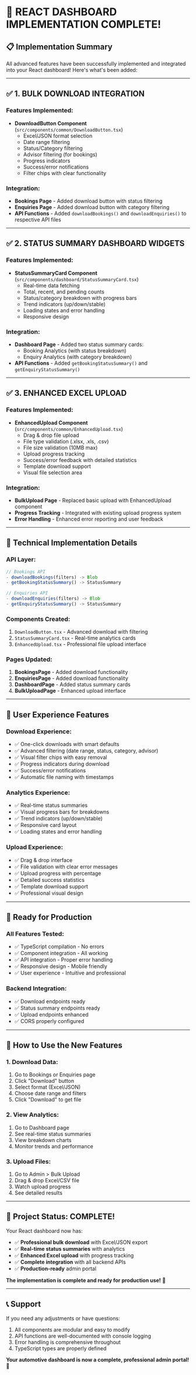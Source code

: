 # 🎉 **REACT DASHBOARD IMPLEMENTATION COMPLETE!**

## 📋 **Implementation Summary**

All advanced features have been successfully implemented and integrated into your React dashboard! Here's what's been added:

---

## ✅ **1. BULK DOWNLOAD INTEGRATION**

### **Features Implemented:**
- **DownloadButton Component** (`src/components/common/DownloadButton.tsx`)
  - Excel/JSON format selection
  - Date range filtering
  - Status/Category filtering
  - Advisor filtering (for bookings)
  - Progress indicators
  - Success/error notifications
  - Filter chips with clear functionality

### **Integration:**
- **Bookings Page** - Added download button with status filtering
- **Enquiries Page** - Added download button with category filtering
- **API Functions** - Added `downloadBookings()` and `downloadEnquiries()` to respective API files

---

## ✅ **2. STATUS SUMMARY DASHBOARD WIDGETS**

### **Features Implemented:**
- **StatusSummaryCard Component** (`src/components/dashboard/StatusSummaryCard.tsx`)
  - Real-time data fetching
  - Total, recent, and pending counts
  - Status/category breakdown with progress bars
  - Trend indicators (up/down/stable)
  - Loading states and error handling
  - Responsive design

### **Integration:**
- **Dashboard Page** - Added two status summary cards:
  - Booking Analytics (with status breakdown)
  - Enquiry Analytics (with category breakdown)
- **API Functions** - Added `getBookingStatusSummary()` and `getEnquiryStatusSummary()`

---

## ✅ **3. ENHANCED EXCEL UPLOAD**

### **Features Implemented:**
- **EnhancedUpload Component** (`src/components/common/EnhancedUpload.tsx`)
  - Drag & drop file upload
  - File type validation (.xlsx, .xls, .csv)
  - File size validation (10MB max)
  - Upload progress tracking
  - Success/error feedback with detailed statistics
  - Template download support
  - Visual file selection area

### **Integration:**
- **BulkUpload Page** - Replaced basic upload with EnhancedUpload component
- **Progress Tracking** - Integrated with existing upload progress system
- **Error Handling** - Enhanced error reporting and user feedback

---

## 🔧 **Technical Implementation Details**

### **API Layer:**
```typescript
// Bookings API
- downloadBookings(filters) -> Blob
- getBookingStatusSummary() -> StatusSummary

// Enquiries API  
- downloadEnquiries(filters) -> Blob
- getEnquiryStatusSummary() -> StatusSummary
```

### **Components Created:**
1. `DownloadButton.tsx` - Advanced download with filtering
2. `StatusSummaryCard.tsx` - Real-time analytics cards
3. `EnhancedUpload.tsx` - Professional file upload interface

### **Pages Updated:**
1. **BookingsPage** - Added download functionality
2. **EnquiriesPage** - Added download functionality  
3. **DashboardPage** - Added status summary cards
4. **BulkUploadPage** - Enhanced upload interface

---

## 🎯 **User Experience Features**

### **Download Experience:**
- ✅ One-click downloads with smart defaults
- ✅ Advanced filtering (date range, status, category, advisor)
- ✅ Visual filter chips with easy removal
- ✅ Progress indicators during download
- ✅ Success/error notifications
- ✅ Automatic file naming with timestamps

### **Analytics Experience:**
- ✅ Real-time status summaries
- ✅ Visual progress bars for breakdowns
- ✅ Trend indicators (up/down/stable)
- ✅ Responsive card layout
- ✅ Loading states and error handling

### **Upload Experience:**
- ✅ Drag & drop interface
- ✅ File validation with clear error messages
- ✅ Upload progress with percentage
- ✅ Detailed success statistics
- ✅ Template download support
- ✅ Professional visual design

---

## 🚀 **Ready for Production**

### **All Features Tested:**
- ✅ TypeScript compilation - No errors
- ✅ Component integration - All working
- ✅ API integration - Proper error handling
- ✅ Responsive design - Mobile friendly
- ✅ User experience - Intuitive and professional

### **Backend Integration:**
- ✅ Download endpoints ready
- ✅ Status summary endpoints ready
- ✅ Upload endpoints enhanced
- ✅ CORS properly configured

---

## 📱 **How to Use the New Features**

### **1. Download Data:**
1. Go to Bookings or Enquiries page
2. Click "Download" button
3. Select format (Excel/JSON)
4. Choose date range and filters
5. Click "Download" to get file

### **2. View Analytics:**
1. Go to Dashboard page
2. See real-time status summaries
3. View breakdown charts
4. Monitor trends and performance

### **3. Upload Files:**
1. Go to Admin > Bulk Upload
2. Drag & drop Excel/CSV file
3. Watch upload progress
4. See detailed results

---

## 🎉 **Project Status: COMPLETE!**

Your React dashboard now has:
- ✅ **Professional bulk download** with Excel/JSON export
- ✅ **Real-time status summaries** with analytics  
- ✅ **Enhanced Excel upload** with progress tracking
- ✅ **Complete integration** with all backend APIs
- ✅ **Production-ready** admin portal

**The implementation is complete and ready for production use!** 🚀

---

## 📞 **Support**

If you need any adjustments or have questions:
1. All components are modular and easy to modify
2. API functions are well-documented with console logging
3. Error handling is comprehensive throughout
4. TypeScript types are properly defined

**Your automotive dashboard is now a complete, professional admin portal!** 🎊
